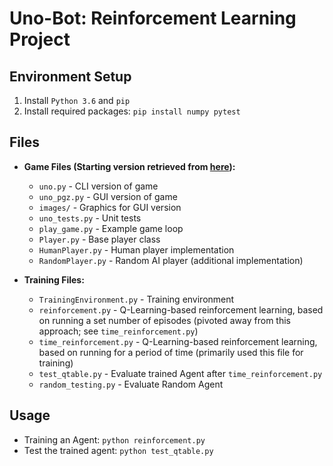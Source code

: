 # Uno-Bot: Reinforcement Learning Project

## Environment Setup
1. Install `Python 3.6` and `pip`
2. Install required packages: `pip install numpy pytest`

## Files
- **Game Files (Starting version retrieved from [here](https://github.com/bennuttall/uno)):**
	- `uno.py` - CLI version of game
	- `uno_pgz.py` - GUI version of game
	- `images/` - Graphics for GUI version
	- `uno_tests.py` - Unit tests
	- `play_game.py` - Example game loop
	- `Player.py` - Base player class
	- `HumanPlayer.py` - Human player implementation
	- `RandomPlayer.py` - Random AI player (additional implementation)

- **Training Files:**
	- `TrainingEnvironment.py` - Training environment
	- `reinforcement.py` - Q-Learning-based reinforcement learning, based on running a set number of episodes (pivoted away from this approach; see `time_reinforcement.py`)
	- `time_reinforcement.py` - Q-Learning-based reinforcement learning, based on running for a period of time (primarily used this file for training)
	- `test_qtable.py` - Evaluate trained Agent after `time_reinforcement.py`
	- `random_testing.py` - Evaluate Random Agent

## Usage
- Training an Agent: `python reinforcement.py`
- Test the trained agent: `python test_qtable.py`
